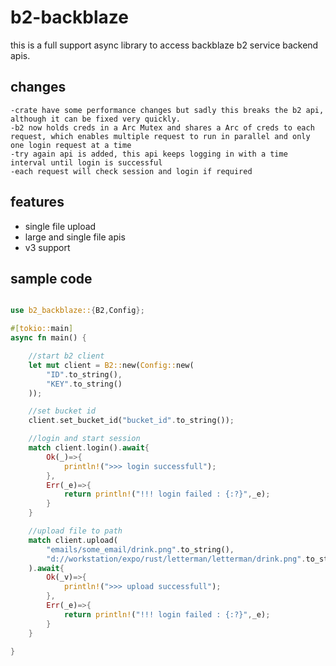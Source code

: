 # b2-backblaze

this is a full support async library to access backblaze b2 service backend apis.

## changes

    -crate have some performance changes but sadly this breaks the b2 api, although it can be fixed very quickly.
    -b2 now holds creds in a Arc Mutex and shares a Arc of creds to each request, which enables multiple request to run in parallel and only one login request at a time
    -try again api is added, this api keeps logging in with a time interval until login is successful
    -each request will check session and login if required

## features

- single file upload
- large and single file apis
- v3 support
   
## sample code  

```rust 

use b2_backblaze::{B2,Config};

#[tokio::main]
async fn main() {

    //start b2 client
    let mut client = B2::new(Config::new(
        "ID".to_string(),
        "KEY".to_string()
    ));

    //set bucket id
    client.set_bucket_id("bucket_id".to_string());

    //login and start session
    match client.login().await{
        Ok(_)=>{
            println!(">>> login successfull");
        },
        Err(_e)=>{
            return println!("!!! login failed : {:?}",_e);
        }
    }

    //upload file to path
    match client.upload(
        "emails/some_email/drink.png".to_string(),
        "d://workstation/expo/rust/letterman/letterman/drink.png".to_string()
    ).await{
        Ok(_v)=>{
            println!(">>> upload successfull");
        },
        Err(_e)=>{
            return println!("!!! login failed : {:?}",_e);
        }
    }

}

```




